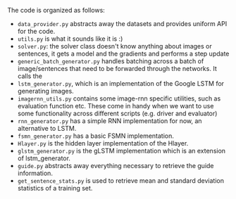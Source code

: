 The code is organized as follows:

- `data_provider.py` abstracts away the datasets and provides uniform API for the code.
- `utils.py` is what it sounds like it is :)
- `solver.py`: the solver class doesn't know anything about images or sentences, it gets a model and the gradients and performs a step update
- `generic_batch_generator.py` handles batching across a batch of image/sentences that need to be forwarded through the networks. It calls the
- `lstm_generator.py`, which is an implementation of the Google LSTM for generating images.
- `imagernn_utils.py` contains some image-rnn specific utilities, such as evaluation function etc. These come in handy when we want to use some functionality across different scripts (e.g. driver and evaluator)
- `rnn_generator.py` has a simple RNN implementation for now, an alternative to LSTM.
- `fsmn_generator.py` has a basic FSMN implementation.
- `Hlayer.py` is the hidden layer implementation of the Hlayer.
- `glstm_generator.py` is the gLSTM implementation which is an extension of lstm_generator.
- `guide.py` abstracts away everything necessary to retrieve the guide information.
- `get_sentence_stats.py` is used to retrieve mean and standard deviation statistics of a training set.